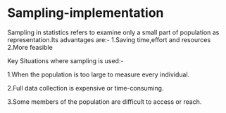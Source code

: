 # Sampling-implementation

Sampling in statistics refers to examine only a small part of population as representation.Its advantages are:-
1.Saving time,effort and resources
2.More feasible

Key Situations where sampling is used:-

1.When the population is too large to measure every individual.

2.Full data collection is expensive or time-consuming.

3.Some members of the population are difficult to access or reach.
